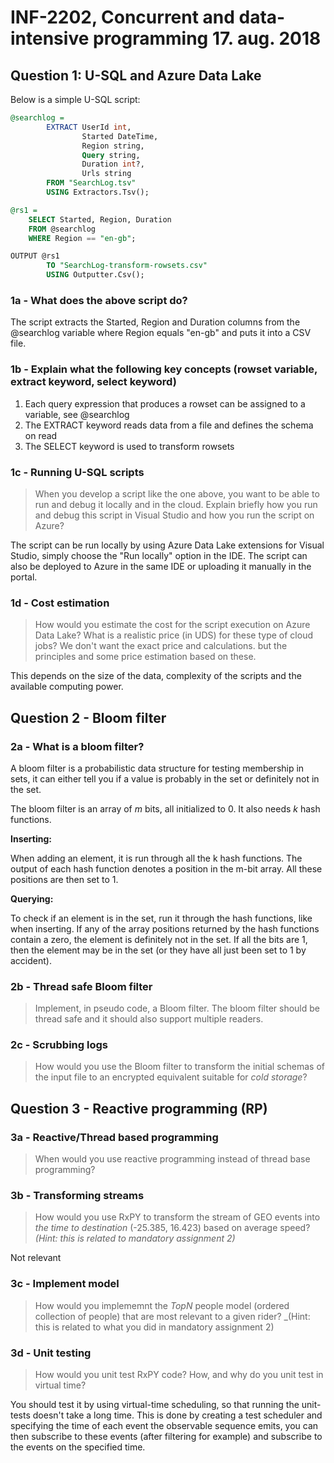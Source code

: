 # INF-2202, Concurrent and data-intensive programming 17. aug. 2018

## Question 1: U-SQL and Azure Data Lake

Below is a simple U-SQL script:

```SQL
@searchlog =
        EXTRACT UserId int,
                Started DateTime,
                Region string,
                Query string,
                Duration int?,
                Urls string
        FROM "SearchLog.tsv"
        USING Extractors.Tsv();

@rs1 =
    SELECT Started, Region, Duration
    FROM @searchlog
    WHERE Region == "en-gb";

OUTPUT @rs1 
        TO "SearchLog-transform-rowsets.csv"
        USING Outputter.Csv();
```

### 1a - What does the above script do?

The script extracts the Started, Region and Duration columns from the @searchlog variable where Region equals "en-gb" and puts it into a CSV file.

### 1b - Explain what the following key concepts (rowset variable, extract keyword, select keyword)

1. Each query expression that produces a rowset can be assigned to a variable, see @searchlog
2. The EXTRACT keyword reads data from a file and defines the schema on read
3. The SELECT keyword is used to transform rowsets

### 1c - Running U-SQL scripts

> When you develop a script like the one above, you want to be able to run and debug it locally and in the cloud.
> Explain briefly how you run and debug this script in Visual Studio and how you run the script on Azure?

The script can be run locally by using Azure Data Lake extensions for Visual Studio, simply choose the "Run locally" option in the IDE.
The script can also be deployed to Azure in the same IDE or uploading it manually in the portal.

### 1d - Cost estimation

> How would you estimate the cost for the script execution on Azure Data Lake? What is a realistic price (in UDS)
> for these type of cloud jobs? We don't want the exact price and calculations. but the principles and some price estimation based on these.

This depends on the size of the data, complexity of the scripts and the available computing power.

## Question 2 - Bloom filter

### 2a - What is a bloom filter?

A bloom filter is a probabilistic data structure for testing membership in sets, 
it can either tell you if a value is probably in the set or definitely not in the set.

The bloom filter is an array of _m_ bits, all initialized to 0. It also needs _k_ hash functions.

__Inserting:__

When adding an element, it is run through all the k hash functions. 
The output of each hash function denotes a position in the m-bit array. 
All these positions are then set to 1.

__Querying:__

To check if an element is in the set, run it through the hash functions, like when inserting. 
If any of the array positions returned by the hash functions contain a zero, the element is definitely not in the set. 
If all the bits are 1, then the element may be in the set (or they have all just been set to 1 by accident).

### 2b - Thread safe Bloom filter

> Implement, in pseudo code, a Bloom filter. The bloom filter should be thread safe and it should also support multiple readers.

### 2c - Scrubbing logs

> How would you use the Bloom filter to transform the initial schemas of the input file to an encrypted equivalent suitable for _cold storage_?

## Question 3 - Reactive programming (RP)

### 3a - Reactive/Thread based programming

> When would you use reactive programming instead of thread base programming?



### 3b - Transforming streams

> How would you use RxPY to transform the stream of GEO events into _the time to destination_ (-25.385, 16.423)
> based on average speed? _(Hint: this is related to mandatory assignment 2)_

Not relevant

### 3c - Implement model

> How would you implememnt the _TopN_ people model (ordered collection of people) that are most relevant to a given rider?
> _(Hint: this is related to what you did in mandatory assignment 2)

### 3d - Unit testing

> How would you unit test RxPY code? How, and why do you unit test in virtual time?

You should test it by using virtual-time scheduling, so that running the unit-tests doesn't take a long time.
This is done by creating a test scheduler and specifying the time of each event the observable sequence emits, you can
then subscribe to these events (after filtering for example) and subscribe to the events on the specified time.